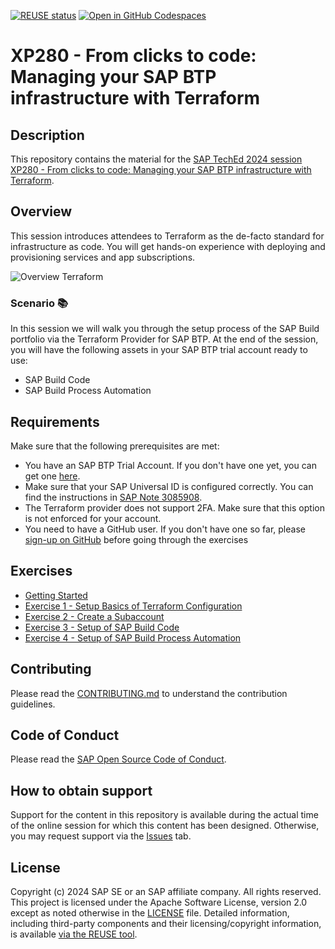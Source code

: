 [![REUSE status](https://api.reuse.software/badge/github.com/SAP-samples/teched2024-XP280)](https://api.reuse.software/info/github.com/SAP-samples/teched2024)
[![Open in GitHub Codespaces](https://github.com/codespaces/badge.svg)](https://github.com/codespaces/new?hide_repo_select=true&ref=main&repo=841902616&skip_quickstart=true&machine=basicLinux32gb&geo=EuropeWest&devcontainer_path=.devcontainer%2Fdevcontainer.json)

# XP280 - From clicks to code: Managing your SAP BTP infrastructure with Terraform

## Description

This repository contains the material for the [SAP TechEd 2024 session XP280 - From clicks to code: Managing your SAP BTP infrastructure with Terraform](https://www.sap.com/events/teched/virtual/flow/sap/te24/catalog/page/catalog/session/1721065595220001I68E).

## Overview

This session introduces attendees to Terraform as the de-facto standard for infrastructure as code. You will get hands-on experience with deploying and provisioning services and app subscriptions.

![Overview Terraform](./assets/TerraformOverview.png)

### Scenario 📚

In this session we will walk you through the setup process of the SAP Build portfolio via the Terraform Provider for SAP BTP. At the end of the session, you will have the following assets in your SAP BTP trial account ready to use:

- SAP Build Code
- SAP Build Process Automation

## Requirements

Make sure that the following prerequisites are met:

- You have an SAP BTP Trial Account. If you don't have one yet, you can get one [here](https://developers.sap.com/tutorials/hcp-create-trial-account.html).
- Make sure that your SAP Universal ID is configured correctly. You can find the instructions in [SAP Note 3085908](https://me.sap.com/notes/3085908).
- The Terraform provider does not support 2FA. Make sure that this option is not enforced for your account.
- You need to have a GitHub user. If you don't have one so far, please [sign-up on GitHub](https://github.com/signup) before going through the exercises

## Exercises

- [Getting Started](exercises/ex0/README.md)
- [Exercise 1 - Setup Basics of Terraform Configuration](exercises/ex1/README.md)
- [Exercise 2 - Create a Subaccount](exercises/ex2/README.md)
- [Exercise 3 - Setup of SAP Build Code](exercises/ex3/README.md)
- [Exercise 4 - Setup of SAP Build Process Automation](exercises/ex4/README.md)

## Contributing

Please read the [CONTRIBUTING.md](./CONTRIBUTING.md) to understand the contribution guidelines.

## Code of Conduct

Please read the [SAP Open Source Code of Conduct](https://github.com/SAP-samples/.github/blob/main/CODE_OF_CONDUCT.md).

## How to obtain support

Support for the content in this repository is available during the actual time of the online session for which this content has been designed. Otherwise, you may request support via the [Issues](../../issues) tab.

## License

Copyright (c) 2024 SAP SE or an SAP affiliate company. All rights reserved. This project is licensed under the Apache Software License, version 2.0 except as noted otherwise in the [LICENSE](LICENSES/Apache-2.0.txt) file. Detailed information, including third-party components and their licensing/copyright information, is available [via the REUSE tool](https://api.reuse.software/info/github.com/SAP-samples/btp-terraform-samples).
